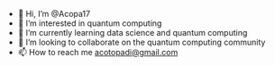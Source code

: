 - 👋 Hi, I’m @Acopa17
- 👀 I’m interested in quantum computing
- 🌱 I’m currently learning data science and quantum computing
- 💞️ I’m looking to collaborate on the quantum computing community
- 📫 How to reach me acotopadi@gmail.com

<!---
Acopa17/Acopa17 is a ✨ special ✨ repository because its `README.md` (this file) appears on your GitHub profile.
You can click the Preview link to take a look at your changes.
--->
